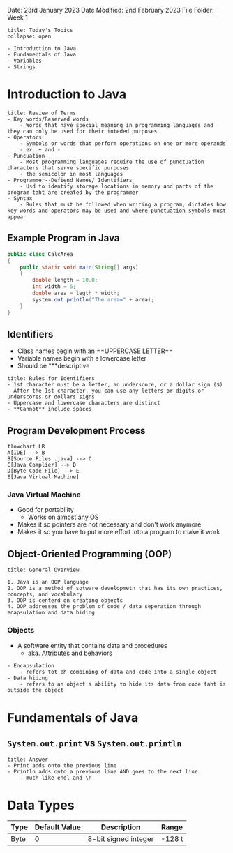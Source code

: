 Date: 23rd January 2023
Date Modified: 2nd February 2023
File Folder: Week 1

```ad-abstract
title: Today's Topics
collapse: open

- Introduction to Java
- Fundamentals of Java
- Variables
- Strings

```


# Introduction to Java

```ad-abstract
title: Review of Terms
- Key words/Reserved words
	- Words that have special meaning in programming languages and they can only be used for their inteded purposes
- Operators
	- Symbols or words that perform operations on one or more operands
	- ex. + and -
- Puncuation
	- Most programming languages require the use of punctuation characters that serve specific purposes
	- the semicolon in most languages
- Programmer--Defiend Names/ Identifiers
	- Usd to identify storage locations in memory and parts of the program taht are created by the programmer
- Syntax
	- Rules that must be followed when writing a program, dictates how key words and operators may be used and where punctuation symbols must appear
```


## Example Program in Java

```java
public class CalcArea
{
	public static void main(String[] args)
	{
		double length = 10.0;
		int width = 5;
		double area = legth * width;
		system.out.println("The area=" + area);
	}
}
```

## Identifiers

- Class names begin with an ==UPPERCASE LETTER==
- Variable names begin with a lowercase letter
- Should be ***descriptive

```ad-info
title: Rules for Identifiers
- 1st character must be a letter, an underscore, or a dollar sign ($)
- After the 1st character, you can use any letters or digits or underscores or dollars signs
- Uppercase and lowercase characters are distinct
- **Cannot** include spaces
```

## Program Development Process

```mermaid
flowchart LR
A[IDE] --> B
B[Source Files .java] --> C
C[Java Complier] --> D
D[Byte Code File] --> E
E[Java Virtual Machine]
```

### Java Virtual Machine

- Good for portability
	- Works on almost any OS
- Makes it so pointers are not necessary and don't work anymore
- Makes it so you have to put more effort into a program to make it work

## Object-Oriented Programming (OOP)

```ad-example
title: General Overview

1. Java is an OOP language
2. OOP is a method of sotware developmetn that has its own practices, concepts, and vocabulary
3. OOP is centerd on creating objects
4. OOP addresses the problem of code / data seperation through enapsulation and data hiding
```

### Objects
- A software entity that contains data and procedures
	- aka. Attributes and behaviors

```ad-info
- Encapsulation
	- refers tot eh combining of data and code into a single object
- Data hiding
	- refers to an object's ability to hide its data from code taht is outside the object
```

# Fundamentals of Java

## ``System.out.print`` vs ``System.out.println``

```ad-check
title: Answer
- Print adds onto the previous line
- Println adds onto a previous line AND goes to the next line
	- much like endl and \n
```

# Data Types

| Type | Default Value | Description          | Range |
| ---- | ------------- | -------------------- | ----- |
| Byte | 0             | 8-bit signed integer | -128 t      |







